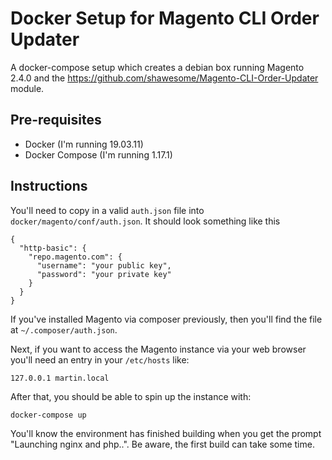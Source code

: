 # Docker Setup for Magento CLI Order Updater

A docker-compose setup which creates a debian box running Magento 2.4.0 and the https://github.com/shawesome/Magento-CLI-Order-Updater module.

## Pre-requisites

- Docker (I'm running 19.03.11)
- Docker Compose (I'm running 1.17.1)

## Instructions

You'll need to copy in a valid `auth.json` file into `docker/magento/conf/auth.json`. It should look something like this

```
{
  "http-basic": {
    "repo.magento.com": {
      "username": "your public key",
      "password": "your private key"
    }
  }
}
```

If you've installed Magento via composer previously, then you'll find the file at `~/.composer/auth.json`.

Next, if you want to access the Magento instance via your web browser you'll need an entry in your `/etc/hosts` like:

```
127.0.0.1 martin.local
```

After that, you should be able to spin up the instance with:

```
docker-compose up
```

You'll know the environment has finished building when you get the prompt "Launching nginx and php..". Be aware, the first
build can take some time.
